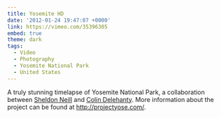 ```yaml
---
title: Yosemite HD
date: '2012-01-24 19:47:07 +0000'
link: https://vimeo.com/35396305
embed: true
theme: dark
tags:
  - Video
  - Photography
  - Yosemite National Park
  - United States
---
```

A truly stunning timelapse of Yosemite National Park, a collaboration between [Sheldon Neill][1] and [Colin Delehanty][2]. More information about the project can be found at <http://projectyose.com/>.

[1]: http://sheldonneill.com/
[2]: http://cdelehanty.com/
